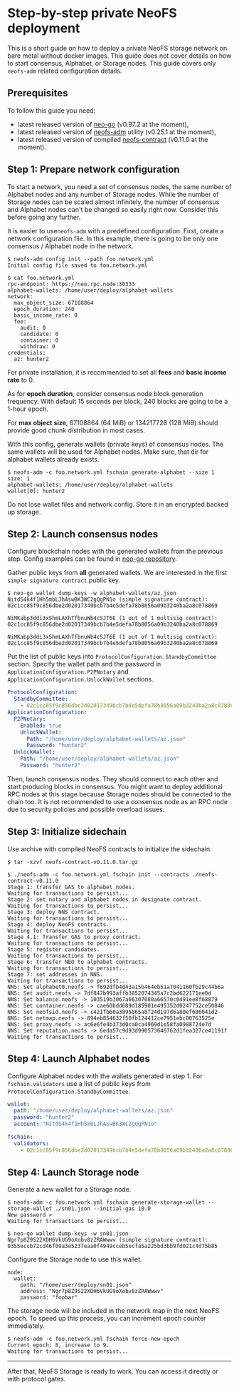 # Step-by-step private NeoFS deployment

This is a short guide on how to deploy a private NeoFS storage network on bare
metal without docker images. This guide does not cover details on how to start
consensus, Alphabet, or Storage nodes. This guide covers only `neofs-adm` 
related configuration details.

## Prerequisites

To follow this guide you need:
- latest released version of [neo-go](https://github.com/nspcc-dev/neo-go/releases) (v0.97.2 at the moment),
- latest released version of [neofs-adm](https://github.com/nspcc-dev/neofs-node/releases) utility (v0.25.1 at the moment),
- latest released version of compiled [neofs-contract](https://github.com/nspcc-dev/neofs-contract/releases) (v0.11.0 at the moment).

## Step 1: Prepare network configuration 

To start a network, you need a set of consensus nodes, the same number of 
Alphabet nodes and any number of Storage nodes. While the number of Storage 
nodes can be scaled almost infinitely, the number of consensus and Alphabet 
nodes can't be changed so easily right now. Consider this before going any further.

It is easier to use`neofs-adm` with a predefined configuration. First, create
a network configuration file. In this example, there is going to be only one
consensus / Alphabet node in the network.

```
$ neofs-adm config init --path foo.network.yml
Initial config file saved to foo.network.yml

$ cat foo.network.yml 
rpc-endpoint: https://neo.rpc.node:30333
alphabet-wallets: /home/user/deploy/alphabet-wallets
network:
  max_object_size: 67108864
  epoch_duration: 240
  basic_income_rate: 0
  fee:
    audit: 0
    candidate: 0
    container: 0
    withdraw: 0
credentials:
  az: hunter2
```

For private installation, it is recommended to set all **fees** and **basic 
income rate** to 0. 

As for **epoch duration**, consider consensus node block generation frequency. 
With default 15 seconds per block, 240 blocks are going to be a 1-hour epoch. 

For **max object size**, 67108864 (64 MiB) or 134217728 (128 MiB) should provide 
good chunk distribution in most cases.

With this config, generate wallets (private keys) of consensus nodes. The same
wallets will be used for Alphabet nodes. Make sure, that dir for alphabet 
wallets already exists.

```
$ neofs-adm -c foo.network.yml fschain generate-alphabet --size 1
size: 1
alphabet-wallets: /home/user/deploy/alphabet-wallets
wallet[0]: hunter2
```

Do not lose wallet files and network config. Store it in an encrypted backed up
storage.

## Step 2: Launch consensus nodes

Configure blockchain nodes with the generated wallets from the previous step.
Config examples can be found in 
[neo-go repository](https://github.com/nspcc-dev/neo-go/tree/master/config).

Gather public keys from **all** generated wallets. We are interested in the first
`simple signature contract` public key.

```
$ neo-go wallet dump-keys -w alphabet-wallets/az.json 
NitdS4k4f1Hh5mbLJhAswBK3WC2gQgPN1o (simple signature contract):
02c1cc85f9c856dbe2d02017349bcb7b4e5defa78b8056a09b3240ba2a8c078869

NiMKabp3ddi3xShmLAXhTfbnuWb4cSJT6E (1 out of 1 multisig contract):
02c1cc85f9c856dbe2d02017349bcb7b4e5defa78b8056a09b3240ba2a8c078869

NiMKabp3ddi3xShmLAXhTfbnuWb4cSJT6E (1 out of 1 multisig contract):
02c1cc85f9c856dbe2d02017349bcb7b4e5defa78b8056a09b3240ba2a8c078869
```

Put the list of public keys into `ProtocolConfiguration.StandbyCommittee` 
section. Specify the wallet path and the password in `ApplicationConfiguration.P2PNotary`
and `ApplicationConfiguration.UnlockWallet` sections.

```yaml
ProtocolConfiguration:
  StandbyCommittee:
    - 02c1cc85f9c856dbe2d02017349bcb7b4e5defa78b8056a09b3240ba2a8c078869
ApplicationConfiguration:
  P2PNotary:
    Enabled: true
    UnlockWallet:
      Path: "/home/user/deploy/alphabet-wallets/az.json"
      Password: "hunter2"
  UnlockWallet:
    Path: "/home/user/deploy/alphabet-wallets/az.json"
    Password: "hunter2"
```

Then, launch consensus nodes. They should connect to each other and start
producing blocks in consensus. You might want to deploy additional RPC
nodes at this stage because Storage nodes should be connected to the chain too.
It is not recommended to use a consensus node as an RPC node due to security policies
and possible overload issues.

## Step 3: Initialize sidechain

Use archive with compiled NeoFS contracts to initialize the sidechain.

```
$ tar -xzvf neofs-contract-v0.11.0.tar.gz 

$ ./neofs-adm -c foo.network.yml fschain init --contracts ./neofs-contract-v0.11.0
Stage 1: transfer GAS to alphabet nodes.
Waiting for transactions to persist...
Stage 2: set notary and alphabet nodes in designate contract.
Waiting for transactions to persist...
Stage 3: deploy NNS contract.
Waiting for transactions to persist...
Stage 4: deploy NeoFS contracts.
Waiting for transactions to persist...
Stage 4.1: Transfer GAS to proxy contract.
Waiting for transactions to persist...
Stage 5: register candidates.
Waiting for transactions to persist...
Stage 6: transfer NEO to alphabet contracts.
Waiting for transactions to persist...
Stage 7: set addresses in NNS.
Waiting for transactions to persist...
NNS: Set alphabet0.neofs -> f692dfb4d43a15b464eb51a7041160fb29c44b6a
NNS: Set audit.neofs -> 7df847b993affb3852074345a7c2bd622171ee0d
NNS: Set balance.neofs -> 103519b3067a66307080a66570c0491ee8f68879
NNS: Set container.neofs -> cae60bdd689d185901e495352d0247752ce50846
NNS: Set neofsid.neofs -> c421fb60a3895865a8f24d197d6a80ef686041d2
NNS: Set netmap.neofs -> 894eb854632f50fb124412ce7951ebc00763525e
NNS: Set proxy.neofs -> ac6e6fe4b373d0ca0ca4969d1e58fa0988724e7d
NNS: Set reputation.neofs -> 6eda57c9d93d990573646762d1fea327ce41191f
Waiting for transactions to persist...
```

## Step 4: Launch Alphabet nodes

Configure Alphabet nodes with the wallets generated in step 1. For 
`fschain.validators` use a list of public keys from 
`ProtocolConfiguration.StandbyCommittee`.

```yaml
wallet:
  path: "/home/user/deploy/alphabet-wallets/az.json"
  password: "hunter2"
  account: "NitdS4k4f1Hh5mbLJhAswBK3WC2gQgPN1o"

fschain:
  validators:
    - 02c1cc85f9c856dbe2d02017349bcb7b4e5defa78b8056a09b3240ba2a8c078869
```

## Step 4: Launch Storage node

Generate a new wallet for a Storage node.

```
$ neofs-adm -c foo.network.yml fschain generate-storage-wallet --storage-wallet ./sn01.json --initial-gas 10.0
New password > 
Waiting for transactions to persist...

$ neo-go wallet dump-keys -w sn01.json 
Ngr7p8Z9S22XDH6VkUG9oXobv8zZRAWwwv (simple signature contract):
0355eccb72cd46f09a3e5237eaa0f4949cceb5ecfa5a225bd3bb9fd021c4d75b85
```

Configure the Storage node to use this wallet.

```
node:
  wallet:
    path: "/home/user/deploy/sn01.json"
    address: "Ngr7p8Z9S22XDH6VkUG9oXobv8zZRAWwwv"
    password: "foobar"
```

The storage node will be included in the network map in the next NeoFS epoch. To
speed up this process, you can increment epoch counter immediately.

```
$ neofs-adm -c foo.network.yml fschain force-new-epoch
Current epoch: 8, increase to 9.
Waiting for transactions to persist...
```

--- 

After that, NeoFS Storage is ready to work. You can access it directly or
with protocol gates.

